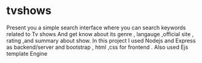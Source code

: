 # tvshows
Present you a simple search interface 
where you can search keywords related to Tv shows 
And get know about its genre , langauge ,official site , rating ,and summary about show.
In this project I used Nodejs and Express as backend/server and bootstrap , html ,css 
for frontend . 
Also used Ejs template Engine
